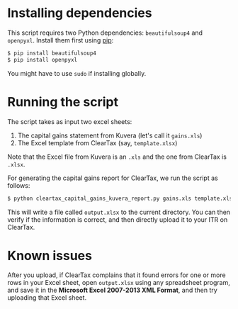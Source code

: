 # Installing dependencies

This script requires two Python dependencies: `beautifulsoup4` and `openpyxl`. Install them first using [pip](https://pip.pypa.io/en/stable/):

```sh
$ pip install beautifulsoup4
$ pip install openpyxl
```

You might have to use `sudo` if installing globally.

# Running the script

The script takes as input two excel sheets:

1. The capital gains statement from Kuvera (let's call it `gains.xls`)
2. The Excel template from ClearTax (say, `template.xlsx`)

Note that the Excel file from Kuvera is an `.xls` and the one from ClearTax is `.xlsx`.

For generating the capital gains report for ClearTax, we run the script as follows:

```sh
$ python cleartax_capital_gains_kuvera_report.py gains.xls template.xlsx output.xlsx
```

This will write a file called `output.xlsx` to the current directory. You can then verify if the information is correct, and then directly upload it to your ITR on ClearTax.

# Known issues

After you upload, if ClearTax complains that it found errors for one or more rows in your Excel sheet, open `output.xlsx` using any spreadsheet program, and save it in the **Microsoft Excel 2007-2013 XML Format**, and then try uploading that Excel sheet.
